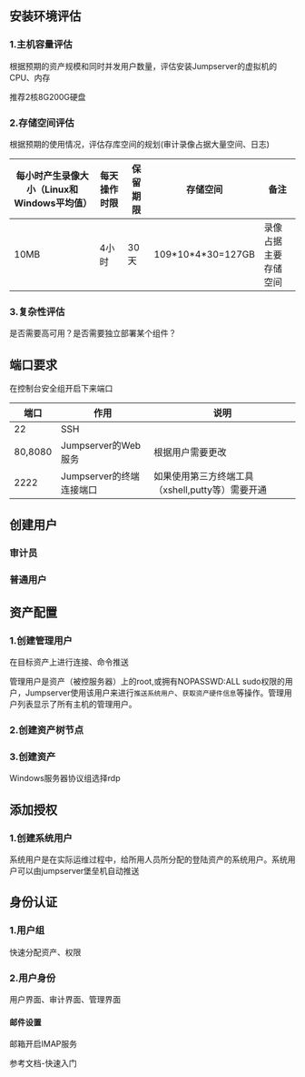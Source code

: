 ## 安装环境评估

### 1.主机容量评估

根据预期的资产规模和同时并发用户数量，评估安装Jumpserver的虚拟机的CPU、内存

推荐2核8G200G硬盘

### 2.存储空间评估

根据预期的使用情况，评估存库空间的规划(审计录像占据大量空间、日志)

| 每小时产生录像大小（Linux和Windows平均值） | 每天操作时限 | 保留期限 | 存储空间             | 备注                 |
| ------------------------------------------ | ------------ | -------- | -------------------- | -------------------- |
| 10MB                                       | 4小时        | 30天     | 109\*10\*4\*30=127GB | 录像占据主要存储空间 |



### 3.复杂性评估

是否需要高可用？是否需要独立部署某个组件？



## 端口要求

在控制台安全组开启下来端口

| 端口    | 作用                     | 说明                                             |
| ------- | ------------------------ | ------------------------------------------------ |
| 22      | SSH                      |                                                  |
| 80,8080 | Jumpserver的Web服务      | 根据用户需要更改                                 |
| 2222    | Jumpserver的终端连接端口 | 如果使用第三方终端工具（xshell,putty等）需要开通 |



## 创建用户

### 审计员

### 普通用户



## 资产配置

### 1.创建管理用户

在目标资产上进行连接、命令推送

管理用户是资产（被控服务器）上的root,或拥有NOPASSWD:ALL sudo权限的用户，Jumpserver使用该用户来进行`推送系统用户`、`获取资产硬件信息`等操作。管理用户列表显示了所有主机的管理用户。



### 2.创建资产树节点



### 3.创建资产

Windows服务器协议组选择rdp



## 添加授权

### 1.创建系统用户

系统用户是在实际运维过程中，给所用人员所分配的登陆资产的系统用户。系统用户可以由jumpserver堡垒机自动推送



## 身份认证

### 1.用户组

快速分配资产、权限  



### 2.用户身份

用户界面、审计界面、管理界面



#### 邮件设置

邮箱开启IMAP服务

参考文档-快速入门

